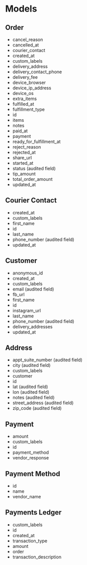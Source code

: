 # Models

## Order

- cancel_reason
- cancelled_at
- courier_contact
- created_at
- custom_labels
- delivery_address
- delivery_contact_phone
- delivery_fee
- device_browser
- device_ip_address
- device_os
- extra_items
- fulfilled_at
- fulfillment_type
- id
- items
- notes
- paid_at
- payment
- ready_for_fulfillment_at
- reject_reason
- rejected_at
- share_url
- started_at
- status (audited field)
- tip_amount
- total_order_amount
- updated_at

## Courier Contact

- created_at
- custom_labels
- first_name
- id
- last_name
- phone_number (audited field)
- updated_at

## Customer

- anonymous_id
- created_at
- custom_labels
- email (audited field)
- fb_url
- first_name
- id
- instagram_url
- last_name
- phone_number (audited field)
- delivery_addresses
- updated_at

## Address

- appt_suite_number (audited field)
- city (audited field)
- custom_labels
- customer
- id
- lat (audited field)
- lon (audited field)
- notes (audited field)
- street_address (audited field)
- zip_code (audited field)

## Payment

- amount
- custom_labels
- id
- payment_method
- vendor_response

## Payment Method

- id
- name
- vendor_name

## Payments Ledger

- custom_labels
- id
- created_at
- transaction_type
- amount
- order
- transaction_description
